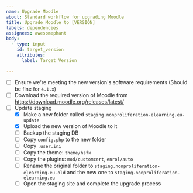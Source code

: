 ```yaml
---
name: Upgrade Moodle
about: Standard workflow for upgrading Moodle
title: Upgrade Moodle to [VERSION]
labels: dependencies
assignees: awesomephant
body:
  - type: input
    id: target_version
    attributes:
      label: Target Version

---
```


- [ ] Ensure we're meeting the new version's software requirements (Should be fine for `4.1.x`)
- [ ] Download the required version of Moodle from https://download.moodle.org/releases/latest/
- [ ] Update staging
  - [x] Make a new folder called `staging.nonproliferation-elearning.eu-update`
  - [x] Upload the new version of Moodle to it
  - [ ] Backup the staging DB
  - [ ] Copy `config.php` to the new folder
  - [ ] Copy `.user.ini`
  - [ ] Copy the theme: `theme/hsfk`
  - [ ] Copy the plugins: `mod/customcert`, `enrol/auto`
  - [ ] Rename the original folder to `staging.nonproliferation-elearning.eu-old` and the new one to `staging.nonproliferation-elearning.eu`
  - [ ] Open the staging site and complete the upgrade process
